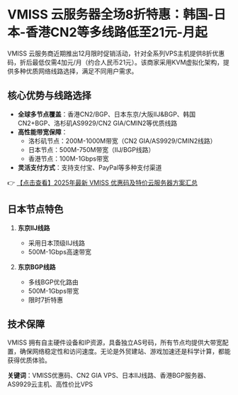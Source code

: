 # VMISS 云服务器全场8折特惠：韩国-日本-香港CN2等多线路低至21元-月起

VMISS 云服务商近期推出12月限时促销活动，针对全系列VPS主机提供8折优惠码，折后最低仅需4加元/月（约合人民币21元）。该商家采用KVM虚拟化架构，提供多种优质网络线路选择，满足不同用户需求。

## 核心优势与线路选择

- **全球多节点覆盖**：香港CN2/BGP、日本东京/大阪IIJ&BGP、韩国CN2+BGP、洛杉矶AS9929/CN2 GIA/CMIN2等优质线路
- **高性能带宽保障**：
  - 洛杉矶节点：200M-1000M带宽（CN2 GIA/AS9929/CMIN2线路）
  - 日本节点：500M-750M带宽（IIJ/BGP线路）
  - 香港节点：100M-1Gbps带宽
- **灵活支付方式**：支持支付宝、PayPal等多种支付渠道

👉 [【点击查看】2025年最新 VMISS 优惠码及特价云服务器方案汇总](https://bit.ly/Vmiss)

## 日本节点特色

1. **东京IIJ线路**
   - 采用日本顶级IIJ线路
   - 500M-1Gbps高速带宽

2. **东京BGP线路**
   - 多线BGP优化路由
   - 500M-1Gbps带宽
   - 限时7折特惠

## 技术保障

VMISS 拥有自主硬件设备和IP资源，具备独立AS号码，所有节点均提供大带宽配置，确保网络稳定性和访问速度。无论是外贸建站、游戏加速还是科学计算，都能获得优质体验。

**关键词**：VMISS优惠码、CN2 GIA VPS、日本IIJ线路、香港BGP服务器、AS9929云主机、高性价比VPS